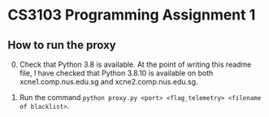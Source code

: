 # CS3103 Programming Assignment 1

## How to run the proxy
0. Check that Python 3.8 is available. At the point of writing this readme file, I have checked that Python 3.8.10 is available on both xcne1.comp.nus.edu.sg and xcne2.comp.nus.edu.sg.

1. Run the command `python proxy.py <port> <flag_telemetry> <filename of blacklist>`.
